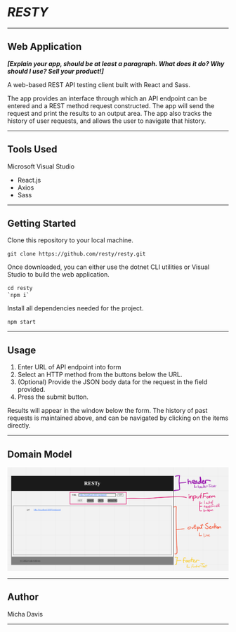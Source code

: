 # ***RESTY***

---------------------------------

## Web Application

***[Explain your app, should be at least a paragraph. What does it do? Why should I use? Sell your product!]***

A web-based REST API testing client built with React and Sass.

The app provides an interface through which an API endpoint can be entered and a REST method request constructed. The app will send the request and print the results to an output area.  The app also tracks the history of user requests, and allows the user to navigate that history.

---------------------------------

## Tools Used

Microsoft Visual Studio

- React.js
- Axios
- Sass

---------------------------------

## Getting Started

Clone this repository to your local machine.

```
git clone https://github.com/resty/resty.git
```

Once downloaded, you can either use the dotnet CLI utilities or Visual Studio to build the web application.

```
cd resty
`npm i`
```

Install all dependencies needed for the project.

```
npm start
```

---------------------------------

## Usage


1. Enter URL of API endpoint into form
2. Select an HTTP method from the buttons below the URL.
3. (Optional) Provide the JSON body data for the request in the field provided.
4. Press the submit button.

Results will appear in the window below the form. The history of past requests is maintained above, and can be navigated by clicking on the items directly.

---------------------------

## Domain Model

![](/public/assets/uml.png)

---------------------------

## Author

Micha Davis

------------------------------
